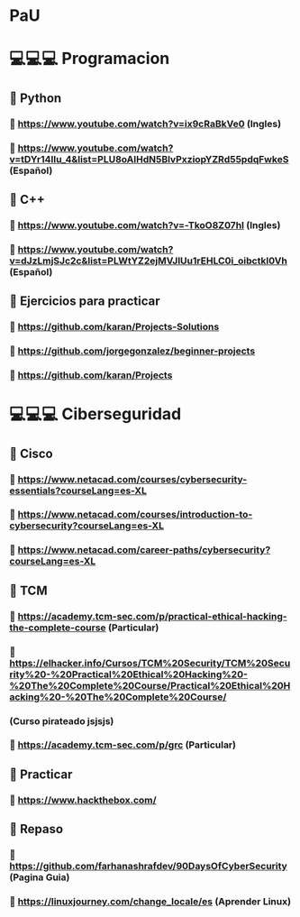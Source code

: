 # PaU

# 💻💻💻 Programacion

## 🎯 Python
### 📘 https://www.youtube.com/watch?v=ix9cRaBkVe0 (Ingles) 
### 📘 https://www.youtube.com/watch?v=tDYr14IIu_4&list=PLU8oAlHdN5BlvPxziopYZRd55pdqFwkeS (Español)
## 🎯 C++
### 📘 https://www.youtube.com/watch?v=-TkoO8Z07hI (Ingles)
### 📘 https://www.youtube.com/watch?v=dJzLmjSJc2c&list=PLWtYZ2ejMVJlUu1rEHLC0i_oibctkl0Vh (Español)
## 🎯 Ejercicios para practicar
### 📘 https://github.com/karan/Projects-Solutions
### 📘 https://github.com/jorgegonzalez/beginner-projects
### 📘 https://github.com/karan/Projects

# 💻💻💻 Ciberseguridad
## 🎯 Cisco
### 📘 https://www.netacad.com/courses/cybersecurity-essentials?courseLang=es-XL
### 📘 https://www.netacad.com/courses/introduction-to-cybersecurity?courseLang=es-XL
### 📘 https://www.netacad.com/career-paths/cybersecurity?courseLang=es-XL
## 🎯 TCM
### 📘 https://academy.tcm-sec.com/p/practical-ethical-hacking-the-complete-course (Particular)
### 📘 https://elhacker.info/Cursos/TCM%20Security/TCM%20Security%20-%20Practical%20Ethical%20Hacking%20-%20The%20Complete%20Course/Practical%20Ethical%20Hacking%20-%20The%20Complete%20Course/
###  (Curso pirateado jsjsjs)
### 📘 https://academy.tcm-sec.com/p/grc (Particular) 
## 🎯 Practicar
### 📘 https://www.hackthebox.com/
## 🎯 Repaso
### 📘 https://github.com/farhanashrafdev/90DaysOfCyberSecurity (Pagina Guia)
### 📘 https://linuxjourney.com/change_locale/es (Aprender Linux)







